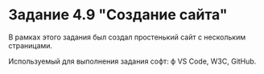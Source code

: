 # Задание 4.9 "Создание сайта"

В рамках этого задания был создал простенький сайт с нескольким страницами.

Используемый для выполнения задания софт:
ф VS Code, W3C, GitHub.
